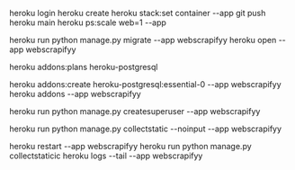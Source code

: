heroku login
heroku create <your-app-name>
heroku stack:set container --app <your-app-name>
git push heroku main
heroku ps:scale web=1 --app <your-app-name> 


heroku run python manage.py migrate --app webscrapifyy
heroku open --app webscrapifyy


<!-- check for postgrss addons -->
heroku addons:plans heroku-postgresql 

 heroku addons:create heroku-postgresql:essential-0 --app webscrapifyy
heroku addons --app webscrapifyy


heroku run python manage.py createsuperuser --app webscrapifyy

heroku run python manage.py collectstatic --noinput --app webscrapifyy


heroku restart --app webscrapifyy
heroku run python manage.py collectstaticic
heroku logs --tail --app webscrapifyy
